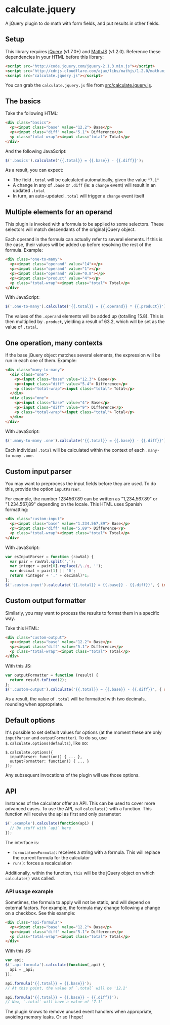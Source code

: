 # calculate.jquery

A jQuery plugin to do math with form fields, and put results in other fields.

## Setup

This library requires [jQuery](http://jquery.com/) (v1.7.0+) and [MathJS](http://mathjs.org/) (v1.2.0). Reference these dependencies in your HTML before this library:

```html
<script src="http://code.jquery.com/jquery-2.1.3.min.js"></script>
<script src="http://cdnjs.cloudflare.com/ajax/libs/mathjs/1.2.0/math.min.js"></script>
<script src="calculate.jquery.js"></script>
```

You can grab the `calculate.jquery.js` file from [src/calculate.jquery.js](https://raw.githubusercontent.com/pablobm/calculate.jquery/master/src/calculate.jquery.js).

## The basics

Take the following HTML:

```html
<div class="basics">
  <p><input class="base" value="12.2"> Base</p>
  <p><input class="diff" value="5.1"> Difference</p>
  <p class="total-wrap"><input class="total"> Total</p>
</div>
```

And the following JavaScript:

```js
$('.basics').calculate('{{.total}} = {{.base}} - {{.diff}}');
```

As a result, you can expect:

  * The field `.total` will be calculated automatically, given the value `"7.1"`
  * A change in any of `.base` or `.diff` (ie: a `change` event) will result in an updated `.total`
  * In turn, an auto-updated `.total` will trigger a `change` event itself

## Multiple elements for an operand

This plugin is invoked with a formula to be applied to some selectors. These selectors will match descendants of the original jQuery object.

Each operand in the formula can actually refer to several elements. If this is the case, their values will be added up before resolving the rest of the formula. Example:

```html
<div class="one-to-many">
  <p><input class="operand" value="14"></p>
  <p><input class="operand" value="1"></p>
  <p><input class="operand" value="0.8"></p>
  <p><input class="product" value="4"></p>
  <p class="total-wrap"><input class="total"> Total</p>
</div>
```

With JavaScript:

```js
$('.one-to-many').calculate('{{.total}} = {{.operand}} * {{.product}}');
```

The values of the `.operand` elements will be added up (totalling 15.8). This is then multiplied by `.product`, yielding a result of 63.2, which will be set as the value of `.total`.

## One operation, many contexts

If the base jQuery object matches several elements, the expression will be run in each one of them. Example:

```html
<div class="many-to-many">
  <div class="one">
    <p><input class="base" value="12.3"> Base</p>
    <p><input class="diff" value="5.4"> Difference</p>
    <p class="total-wrap"><input class="total"> Total</p>
  </div>
  <div class="one">
    <p><input class="base" value="4"> Base</p>
    <p><input class="diff" value="9"> Difference</p>
    <p class="total-wrap"><input class="total"> Total</p>
  </div>
</div>
```

With JavaScript:

```js
$('.many-to-many .one').calculate('{{.total}} = {{.base}} - {{.diff}}');
```

Each individual `.total` will be calculated within the context of each `.many-to-many .one`.


## Custom input parser

You may want to preprocess the input fields before they are used. To do this, provide the option `inputParser`.

For example, the number 1234567.89 can be written as "1,234,567.89" or "1.234.567,89" depending on the locale. This HTML uses Spanish formatting:

```html
<div class="custom-input">
  <p><input class="base" value="1.234.567,89"> Base</p>
  <p><input class="diff" value="5,89"> Difference</p>
  <p class="total-wrap"><input class="total"> Total</p>
</div>
```

With JavaScript:

```js
var esInputParser = function (rawVal) {
  var pair = rawVal.split(',');
  var integer = pair[0].replace(/\./g, '');
  var decimal = pair[1] || '0';
  return (integer + '.' + decimal)*1;
};
$('.custom-input').calculate('{{.total}} = {{.base}} - {{.diff}}', { inputParser: esInputParser });
```

## Custom output formatter

Similarly, you may want to process the results to format them in a specific way.

Take this HTML:

```html
<div class="custom-output">
  <p><input class="base" value="12.2"> Base</p>
  <p><input class="diff" value="5.1"> Difference</p>
  <p class="total-wrap"><input class="total"> Total</p>
</div>
```

With this JS:

```js
var outputFormatter = function (result) {
  return result.toFixed(2);
};
$('.custom-output').calculate('{{.total}} = {{.base}} - {{.diff}}', { outputFormatter: outputFormatter });
```

As a result, the value of `.total` will be formatted with two decimals, rounding when appropriate.

## Default options

It's possible to set default values for options (at the moment these are only `inputParser` and `outputFormatter`). To do so, use `$.calculate.options(defaults)`, like so:

    $.calculate.options({
      inputParser: function() { ... },
      outputFormatter: function() { ... }
    });

Any subsequent invocations of the plugin will use those options.

## API

Instances of the calculator offer an API. This can be used to cover more advanced cases. To use the API, call `calculate()` with a function. This function will receive the api as first and only parameter:

```js
$('.example').calculate(function(api) {
  // Do stuff with `api` here
});
```

The interface is:

  * `formula(newFormula)`: receives a string with a formula. This will replace the current formula for the calculator
  * `run()`: forces a recalculation

Additionally, within the function, `this` will be the jQuery object on which `calculate()` was called.

### API usage example

Sometimes, the formula to apply will not be static, and will depend on external factors. For example, the formula may change following a change on a checkbox. See this example:

```html
<div class="api-formula">
  <p><input class="base" value="12.2"> Base</p>
  <p><input class="diff" value="5.1"> Difference</p>
  <p class="total-wrap"><input class="total"> Total</p>
</div>
```

With this JS:

```js
var api;
$('.api-formula').calculate(function(_api) {
  api = _api;
});

api.formula('{{.total}} = {{.base}}');
// At this point, the value of `.total` will be '12.2'

api.formula('{{.total}} = {{.base}} - {{.diff}}');
// Now, `.total` will have a value of '7.1'
```

The plugin knows to remove unused event handlers when appropriate, avoiding memory leaks. Or so I hope!
